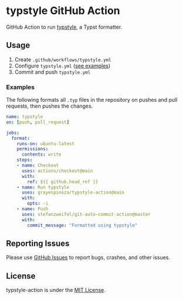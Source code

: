 # typstyle GitHub Action
GitHub Action to run [typstyle](https://github.com/Enter-tainer/typstyle), a Typst formatter.

## Usage
1. Create `.github/workflows/typstyle.yml`
2. Configure `typstyle.yml` ([see examples](#examples))
3. Commit and push `typstyle.yml`

### Examples
The following formats all `.typ` files in the repository on pushes and pull requests, then pushes the changes.
```yml
name: typstyle
on: [push, pull_request]

jobs:
  format:
    runs-on: ubuntu-latest
    permissions:
      contents: write
    steps:
    - name: Checkout
      uses: actions/checkout@main
      with:
        ref: ${{ github.head_ref }}
    - name: Run typstyle
      uses: grayespinoza/typstyle-action@main
      with:
        opts: -i
    - name: Push
      uses: stefanzweifel/git-auto-commit-action@master
      with:
        commit_message: "Formatted using typstyle"
```

## Reporting Issues
Please use [GitHub Issues](https://github.com/grayespinoza/typstyle-action/issues) to report bugs, crashes, and other issues.

## License
typstyle-action is under the [MIT License](https://github.com/grayespinoza/typstyle-action/blob/main/LICENSE).
